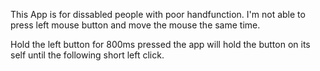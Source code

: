 This App is for dissabled people with poor handfunction.
I'm not able to press left mouse button and move the mouse the same time.

Hold the left button for 800ms pressed the app will hold the button on its self until the following short left click.